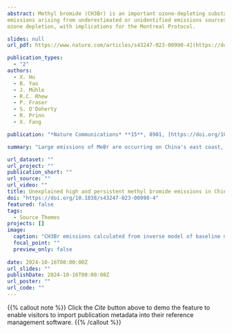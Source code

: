 ```yaml
---
abstract: Methyl bromide (CH3Br) is an important ozone-depleting substance whose use is regulated under the Montreal Protocol. Quantifying emissions on the national scale is required to assess compliance with the Montreal Protocol and thereby ensure the timely recovery of the ozone layer. However, the spatial-temporal patterns of China’s national CH3Br emissions remain unclear. Here we estimate the national emissions of CH3Br in China during 2011−2020 using atmospheric observations at 10 sites across China combined with an inversion technique (top-down) and compare those with an updated inventory of identified emission sources (bottom-up). Measured CH3Br mole fractions are enhanced well above the background mole fractions, especially at sites in eastern China. Topdown emission estimates exceed bottom-up estimates by 5.5 ± 1.4 gigagrams per year, with the largest fraction (60%) of observationally derived CH3Br
emissions arising from underestimated or unidentified emissions sources. This study shows the potential impacts of the unaccounted emissions on stratospheric
ozone depletion, with implications for the Montreal Protocol.

slides: null
url_pdf: https://www.nature.com/articles/s43247-023-00990-4](https://doi.org/10.1038/s41467-024-53188-3  )

publication_types:
  - "2"
authors:
  - X. Hu
  - B. Yao
  - J. Mühle 
  - R.C. Rhew 
  - P. Fraser
  - S. O'Doherty
  - R. Prinn
  - X. Fang

publication: "*Nature Communications* **15**, 8901, [https://doi.org/10.1038/s43247-023-00990-4]"

summary: "Large emissions of MeBr are occurring on China's east coast, where the density of industry is located"

url_dataset: ""
url_project: ""
publication_short: ""
url_source: ""
url_video: ""
title: Unexplained high and persistent methyl bromide emissions in China
doi: "https://doi.org/10.1038/s43247-023-00990-4"
featured: false
tags:
  - Source Themes
projects: []
image:
  caption: "CH3Br emissions calculated from inverse model of baseline measurements (Fig 2 in paper) "
  focal_point: ""
  preview_only: false  
  
date: 2024-10-16T00:00:00Z  
url_slides: ""
publishDate: 2024-10-16T00:00:00Z
url_poster: ""
url_code: ""
---
```


{{% callout note %}}
Click the *Cite* button above to demo the feature to enable visitors to import publication metadata into their reference management software.
{{% /callout %}}
